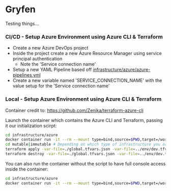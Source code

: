 # Gryfen
Testing things...

### CI/CD - Setup Azure Environment using Azure CLI & Terraform
 * Create a new Azure DevOps project
 * Inside the project create a new Azure Resource Manager using service principal authentication
   * Note the 'Service connection name'
 * Setup a new YAML Pipeline based off [infrastructure/azure/azure-pipelines.yml](infrastructure/azure/azure-pipelines.yml)
 * Create a new variable named 'SERVICE_CONNECTION_NAME' with the value setup for the 'Service connection name'

### Local - Setup Azure Environment using Azure CLI & Terraform
Container credit to: https://github.com/Zenika/terraform-azure-cli

Launch the container which contains the Azure CLI and Terraform, passing it our initialization scirpt:

```bash
cd infrastructure/azure
docker container run -it --rm --mount type=bind,source=$PWD,target=/workspace zenika/terraform-azure-cli:latest ./init_local ../env/dev.tfvars.json true|false
cd mutable|immutable # Depending on which type of infrastructure you are trying to initialize
terraform apply -var-file=./global.tfvars.json -var-file=../env/dev.tfvars.json
terraform destroy -var-file=./global.tfvars.json -var-file=../env/dev.tfvars.json
```

You can also run the container without the script to have full console access inside the container:

```bash
cd infrastructure/azure
docker container run -it --rm --mount type=bind,source=$PWD,target=/workspace zenika/terraform-azure-cli:latest
```